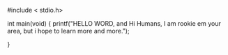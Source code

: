 #include < stdio.h>

int main(void) {
printf("HELLO WORD, and Hi Humans, I  am rookie  em your area, but i hope to learn more and more.");

}

